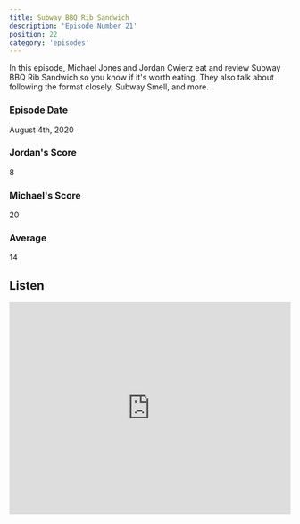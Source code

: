 ```yaml
---
title: Subway BBQ Rib Sandwich
description: 'Episode Number 21'
position: 22
category: 'episodes'
---
```


In this episode, Michael Jones and Jordan Cwierz eat and review Subway BBQ Rib Sandwich so you know if it's worth eating. They also talk about following the format closely, Subway Smell, and more.

### Episode Date

August 4th, 2020

### Jordan's Score

8

### Michael's Score

20

### Average

14

## Listen

<iframe src="https://open.spotify.com/embed-podcast/episode/0cKzQZjBi62xQYYzUJUtwU" loading="lazy" style="border: 0; width: 100%; height: 380px;" allow="encrypted-media"></iframe>
